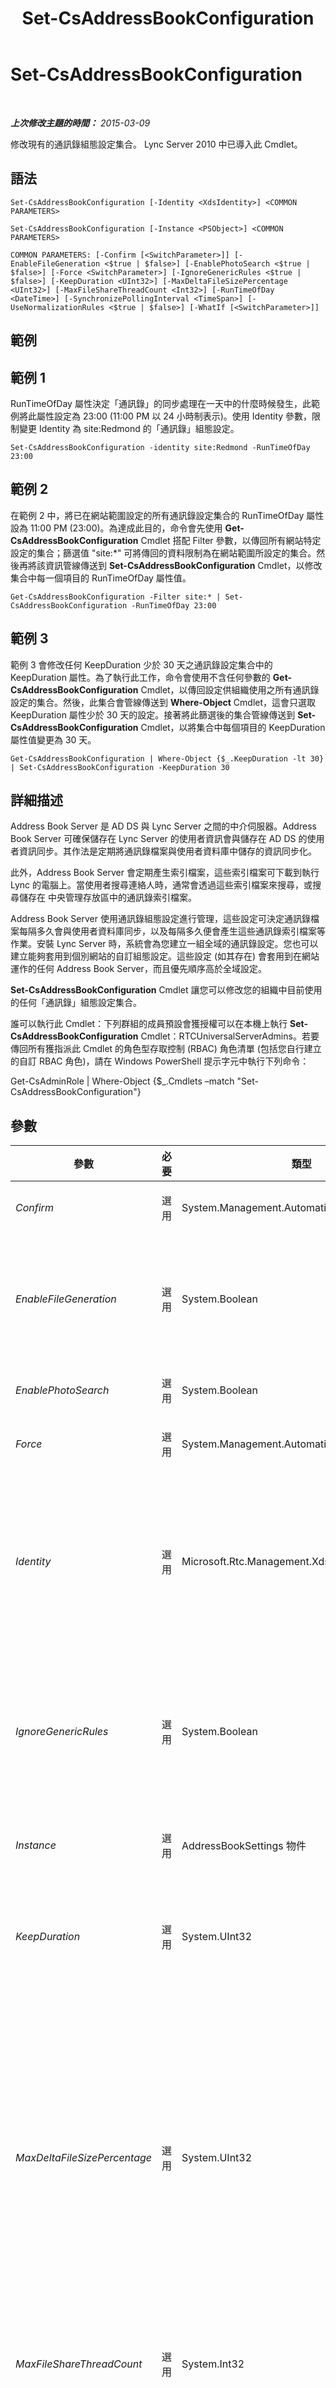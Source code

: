 ﻿---
title: Set-CsAddressBookConfiguration
TOCTitle: Set-CsAddressBookConfiguration
ms:assetid: a700328b-c738-447a-a03c-319852b42240
ms:mtpsurl: https://technet.microsoft.com/zh-tw/library/Gg412784(v=OCS.15)
ms:contentKeyID: 49291920
ms.date: 08/24/2015
mtps_version: v=OCS.15
ms.translationtype: HT
---

# Set-CsAddressBookConfiguration

 

_**上次修改主題的時間：** 2015-03-09_

修改現有的通訊錄組態設定集合。 Lync Server 2010 中已導入此 Cmdlet。

## 語法

    Set-CsAddressBookConfiguration [-Identity <XdsIdentity>] <COMMON PARAMETERS>

    Set-CsAddressBookConfiguration [-Instance <PSObject>] <COMMON PARAMETERS>

    COMMON PARAMETERS: [-Confirm [<SwitchParameter>]] [-EnableFileGeneration <$true | $false>] [-EnablePhotoSearch <$true | $false>] [-Force <SwitchParameter>] [-IgnoreGenericRules <$true | $false>] [-KeepDuration <UInt32>] [-MaxDeltaFileSizePercentage <UInt32>] [-MaxFileShareThreadCount <Int32>] [-RunTimeOfDay <DateTime>] [-SynchronizePollingInterval <TimeSpan>] [-UseNormalizationRules <$true | $false>] [-WhatIf [<SwitchParameter>]]

## 範例

## 範例 1

RunTimeOfDay 屬性決定「通訊錄」的同步處理在一天中的什麼時候發生，此範例將此屬性設定為 23:00 (11:00 PM 以 24 小時制表示)。使用 Identity 參數，限制變更 Identity 為 site:Redmond 的「通訊錄」組態設定。

    Set-CsAddressBookConfiguration -identity site:Redmond -RunTimeOfDay 23:00

## 範例 2

在範例 2 中，將已在網站範圍設定的所有通訊錄設定集合的 RunTimeOfDay 屬性設為 11:00 PM (23:00)。為達成此目的，命令會先使用 **Get-CsAddressBookConfiguration** Cmdlet 搭配 Filter 參數，以傳回所有網站特定設定的集合；篩選值 "site:\*" 可將傳回的資料限制為在網站範圍所設定的集合。然後再將該資訊管線傳送到 **Set-CsAddressBookConfiguration** Cmdlet，以修改集合中每一個項目的 RunTimeOfDay 屬性值。

    Get-CsAddressBookConfiguration -Filter site:* | Set-CsAddressBookConfiguration -RunTimeOfDay 23:00

## 範例 3

範例 3 會修改任何 KeepDuration 少於 30 天之通訊錄設定集合中的 KeepDuration 屬性。為了執行此工作，命令會使用不含任何參數的 **Get-CsAddressBookConfiguration** Cmdlet，以傳回設定供組織使用之所有通訊錄設定的集合。然後，此集合會管線傳送到 **Where-Object** Cmdlet，這會只選取 KeepDuration 屬性少於 30 天的設定。接著將此篩選後的集合管線傳送到 **Set-CsAddressBookConfiguration** Cmdlet，以將集合中每個項目的 KeepDuration 屬性值變更為 30 天。

    Get-CsAddressBookConfiguration | Where-Object {$_.KeepDuration -lt 30} | Set-CsAddressBookConfiguration -KeepDuration 30

## 詳細描述

Address Book Server 是 AD DS 與 Lync Server 之間的中介伺服器。Address Book Server 可確保儲存在 Lync Server 的使用者資訊會與儲存在 AD DS 的使用者資訊同步。其作法是定期將通訊錄檔案與使用者資料庫中儲存的資訊同步化。

此外，Address Book Server 會定期產生索引檔案，這些索引檔案可下載到執行 Lync 的電腦上。當使用者搜尋連絡人時，通常會透過這些索引檔案來搜尋，或搜尋儲存在 中央管理存放區中的通訊錄索引檔案。

Address Book Server 使用通訊錄組態設定進行管理，這些設定可決定通訊錄檔案每隔多久會與使用者資料庫同步，以及每隔多久便會產生這些通訊錄索引檔案等作業。安裝 Lync Server 時，系統會為您建立一組全域的通訊錄設定。您也可以建立能夠套用到個別網站的自訂組態設定。這些設定 (如其存在) 會套用到在網站運作的任何 Address Book Server，而且優先順序高於全域設定。

**Set-CsAddressBookConfiguration** Cmdlet 讓您可以修改您的組織中目前使用的任何「通訊錄」組態設定集合。

誰可以執行此 Cmdlet：下列群組的成員預設會獲授權可以在本機上執行 **Set-CsAddressBookConfiguration** Cmdlet：RTCUniversalServerAdmins。若要傳回所有獲指派此 Cmdlet 的角色型存取控制 (RBAC) 角色清單 (包括您自行建立的自訂 RBAC 角色)，請在 Windows PowerShell 提示字元中執行下列命令：

Get-CsAdminRole | Where-Object {$\_.Cmdlets –match "Set-CsAddressBookConfiguration"}

## 參數


<table>
<colgroup>
<col style="width: 25%" />
<col style="width: 25%" />
<col style="width: 25%" />
<col style="width: 25%" />
</colgroup>
<thead>
<tr class="header">
<th>參數</th>
<th>必要</th>
<th>類型</th>
<th>說明</th>
</tr>
</thead>
<tbody>
<tr class="odd">
<td><p><em>Confirm</em></p></td>
<td><p>選用</p></td>
<td><p>System.Management.Automation.SwitchParameter</p></td>
<td><p>在執行命令前先提示確認。</p></td>
</tr>
<tr class="even">
<td><p><em>EnableFileGeneration</em></p></td>
<td><p>選用</p></td>
<td><p>System.Boolean</p></td>
<td><p>設為 True (預設值) 時，Address Book Server 會產生用戶端可以下載的通訊錄索引檔案。設為 False 時，不會產生這些索引檔案。這表示用戶端應用程式在搜尋連絡人時，必須使用 通訊錄 Web 查詢服務。</p></td>
</tr>
<tr class="odd">
<td><p><em>EnablePhotoSearch</em></p></td>
<td><p>選用</p></td>
<td><p>System.Boolean</p></td>
<td><p>若設為 True，搜尋結果中就會顯示使用者相片。</p></td>
</tr>
<tr class="even">
<td><p><em>Force</em></p></td>
<td><p>選用</p></td>
<td><p>System.Management.Automation.SwitchParameter</p></td>
<td><p>隱藏執行命令時可能發生的非嚴重錯誤訊息。</p></td>
</tr>
<tr class="odd">
<td><p><em>Identity</em></p></td>
<td><p>選用</p></td>
<td><p>Microsoft.Rtc.Management.Xds.XdsIdentity</p></td>
<td><p>指派給通訊錄設定集合的唯一識別碼。若要參考全域設定，請使用下列語法：-Identity global。若要參照在此網站範圍設定的集合，請使用如下語法：-Identity site:Redmond。指定 Identity 時，您無法使用萬用字元。</p>
<p>如果省略此參數，則 <strong>Set-CsAddressBookConfiguration</strong> Cmdlet 將修改全域設定。</p></td>
</tr>
<tr class="even">
<td><p><em>IgnoreGenericRules</em></p></td>
<td><p>選用</p></td>
<td><p>System.Boolean</p></td>
<td><p>表示 Address Book Server 是否會忽略剖析電話號碼時所使用的一般正規化規則。一般規則就是 Lync Server 內建的規則。這些規則不能變更；但是，藉由將此屬性的值設為 True，即可指示您的 Address Book Server 忽略這些規則，改使用您自己建立的自訂規則。預設值為 False。</p></td>
</tr>
<tr class="odd">
<td><p><em>Instance</em></p></td>
<td><p>選用</p></td>
<td><p>AddressBookSettings 物件</p></td>
<td><p>允許您將物件參考傳遞給 Cmdlet，而非設定個別的參數值。</p></td>
</tr>
<tr class="even">
<td><p><em>KeepDuration</em></p></td>
<td><p>選用</p></td>
<td><p>System.UInt32</p></td>
<td><p>指定 Address Book Server 將保留變更檔案的時間長度 (天數)。早於 KeepDuration 屬性值的變更檔案將被刪除。KeepDuration 可以設為 1 和 90 (含) 之間的任何整數值。預設值是 30 天。</p></td>
</tr>
<tr class="odd">
<td><p><em>MaxDeltaFileSizePercentage</em></p></td>
<td><p>選用</p></td>
<td><p>System.UInt32</p></td>
<td><p>變更 Active Directory (例如，針對 Lync Server 啟用的新使用者) 時，Address Book Server 通常會在「Delta 檔案」中記錄這些變更，這個檔案僅包含更新的資訊；接著， Lync 可以下載 Delta 檔案，而不是完整的通訊錄檔案。MaxDeltaFileSizePercentage 屬性會決定 Delta 檔案在併入完整的通訊錄檔案之前，可以取得的大小。根據預設，在產生新的通訊錄檔案之前，Delta 檔案的大小可以是完整通訊錄檔案的 20%。到時候 Lync 用戶端將會下載完整檔案而不是 Delta 檔案。</p>
<p>MaxDeltaFileSizePercentage 必須輸入介於 1 和 100 (含) 之間的值來表示百分比。</p></td>
</tr>
<tr class="even">
<td><p><em>MaxFileShareThreadCount</em></p></td>
<td><p>選用</p></td>
<td><p>System.Int32</p></td>
<td><p>指定無法存取服務檔案共用時 Address Book Server 可以使用的系統資源數量上限。預設值為 300。</p></td>
</tr>
<tr class="odd">
<td><p><em>RunTimeOfDay</em></p></td>
<td><p>選用</p></td>
<td><p>System.DateTime</p></td>
<td><p>表示一天中伺服器產生新通訊錄檔案的時間。RunTimeOfDay 屬性使用 24 小時制的時間 (hours:minutes:seconds)，00:00:00 代表午夜，23:59:00 代表 11:59 PM。</p>
<p>預設值是 01:30:00 (1:30 A.M.)。</p></td>
</tr>
<tr class="even">
<td><p><em>SynchronizePollingInterval</em></p></td>
<td><p>選用</p></td>
<td><p>System.TimeSpan</p></td>
<td><p>表示 Address Book Server 將其資訊與 使用者資料庫中儲存之資訊進行同步的頻率。SynchronizePollingInterval 可設為介於 5 秒 (00:00:05) 到 3 小時 (03:00:00) 之間的任何值。預設值為 5 分鐘 (00:05:00)。</p></td>
</tr>
<tr class="odd">
<td><p><em>UseNormalizationRules</em></p></td>
<td><p>選用</p></td>
<td><p>System.Boolean</p></td>
<td><p>表示擷取電話號碼時，Address Book Server 是否應該使用電話的正規化規則。如果設為 False，將擷取電話號碼原本的格式，交由用戶端應用程式決定在顯示這些號碼時是否要套用正規化規則。</p>
<p>預設值為 True。</p></td>
</tr>
<tr class="even">
<td><p><em>WhatIf</em></p></td>
<td><p>選用</p></td>
<td><p>System.Management.Automation.SwitchParameter</p></td>
<td><p>說明執行命令時若不實際執行命令的後果。</p></td>
</tr>
</tbody>
</table>


## 輸入類型

Microsoft.Rtc.Management.WritableConfig.Settings.AddressBook.AddressBookSettings 物件。 **Set-CsAddressBookConfiguration** Cmdlet 接受通訊錄組態物件管線傳送的輸入。

## 傳回類型

**Set-CsAddressBookConfiguration** Cmdlet 不會傳回值或物件，而是會設定 Microsoft.Rtc.Management.WritableConfig.Settings.AddressBook.AddressBookSettings 物件的執行個體。

## 請參閱

#### 其他資源

[Get-CsAddressBookConfiguration](get-csaddressbookconfiguration.md)  
[New-CsAddressBookConfiguration](new-csaddressbookconfiguration.md)  
[Remove-CsAddressBookConfiguration](remove-csaddressbookconfiguration.md)

